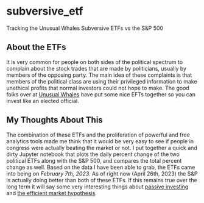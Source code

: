 # subversive_etf
Tracking the Unusual Whales Subversive ETFs vs the S&amp;P 500

## About the ETFs
It is very common for people on both sides of the political spectrum to
complain about the stock trades that are made by politicians, usually by
members of the opposing party.  The main idea of these complaints is that
members of the political class are using their privileged information to make
unethical profits that normal investors could not hope to make.  The good folks
over at [Unusual Whales](https://unusualwhales.com/etfs/congress) have put
some nice EFTs together so you can invest like an elected official.

## My Thoughts About This
The combination of these ETFs and the proliferation of powerful and free 
analytics tools made me think that it would be very easy to see if people
in congress were actually beating the market or not.  I put together a quick
and dirty Jupyter notebook that plots the daily percent change of the two
political ETFs along with the S&P 500, and compares the total percent change
as well.  Based on the data I have been able to grab, the ETFs came into being
on *February 7th, 2023*.  As of right now (April 26th, 2023) the S&P is 
actually doing better than both of these ETFs.  If this remains true over the
long term it will say some very interesting things about [passive investing](https://en.wikipedia.org/wiki/Passive_management)
and [the efficient market hypothesis](https://en.wikipedia.org/wiki/Efficient-market_hypothesis).
